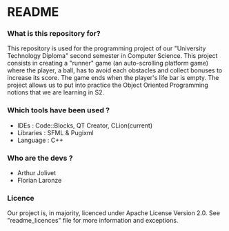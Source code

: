 # README #


### What is this repository for? ###


This repository is used for the programming project of our "University Technology Diploma" second semester in Computer Science. 
This project consists in creating a "runner" game (an auto-scrolling platform game) where the player, a ball, has to avoid each obstacles
and collect bonuses to increase its score. The game ends when the player's life bar is empty.
The project allows us to put into practice the Object Oriented Programming notions that we are learning in S2.


### Which tools have been used ? ###

* IDEs : Code::Blocks, QT Creator, CLion(current)
* Libraries : SFML & Pugixml
* Language : C++


### Who are the devs ? ###

* Arthur Jolivet
* Florian Laronze

### Licence ###

Our project is, in majority, licenced under Apache License Version 2.0.
See "readme_licences" file for more information and exceptions.